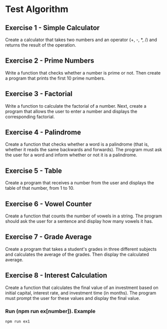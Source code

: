 # Test Algorithm

## Exercise 1 - Simple Calculator

Create a calculator that takes two numbers and an operator (+, -, *, /) and returns the result of the operation.

## Exercise 2 - Prime Numbers

Write a function that checks whether a number is prime or not. Then create a program that prints the first 10 prime numbers.

## Exercise 3 - Factorial

Write a function to calculate the factorial of a number. Next, create a program that allows the user to enter a number and displays the corresponding factorial.

## Exercise 4 - Palindrome

Create a function that checks whether a word is a palindrome (that is, whether it reads the same backwards and forwards). The program must ask the user for a word and inform whether or not it is a palindrome.

## Exercise 5 - Table

Create a program that receives a number from the user and displays the table of that number, from 1 to 10.

## Exercise 6 - Vowel Counter

Create a function that counts the number of vowels in a string. The program should ask the user for a sentence and display how many vowels it has.

## Exercise 7 - Grade Average

Create a program that takes a student's grades in three different subjects and calculates the average of the grades. Then display the calculated average.

## Exercise 8 - Interest Calculation

Create a function that calculates the final value of an investment based on initial capital, interest rate, and investment time (in months). The program must prompt the user for these values and display the final value.

### Run (npm run ex[number]). Example

```sh
npm run ex1
```
